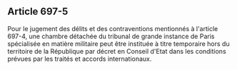 Article 697-5
----
Pour le jugement des délits et des contraventions mentionnés à l'article 697-4,
une chambre détachée du tribunal de grande instance de Paris spécialisée en
matière militaire peut être instituée à titre temporaire hors du territoire de
la République par décret en Conseil d'Etat dans les conditions prévues par les
traités et accords internationaux.
